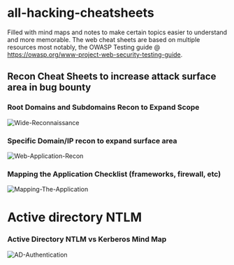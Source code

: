 # all-hacking-cheatsheets
Filled with mind maps and notes to make certain topics easier to understand and more memorable. The web cheat sheets are based on multiple resources most notably, the OWASP Testing guide @ https://owasp.org/www-project-web-security-testing-guide. 

## Recon Cheat Sheets to increase attack surface area in bug bounty
### Root Domains and Subdomains Recon to Expand Scope 
![Wide-Reconnaissance](https://github.com/um-ok/Recon-Cheat-Sheets-for-BugBounty/blob/main/Wide%20Reconnaissance.png)

### Specific Domain/IP recon to expand surface area
![Web-Application-Recon](https://github.com/um-ok/Recon-Cheat-Sheets-for-BugBounty/blob/main/Web%20Applications%20Recon.png)

### Mapping the Application Checklist (frameworks, firewall, etc)
![Mapping-The-Application](https://github.com/um-ok/Recon-Cheat-Sheets-for-BugBounty/blob/main/Mapping%20The%20Application.png)

# Active directory NTLM
### Active Directory NTLM vs Kerberos Mind Map 
![AD-Authentication](https://github.com/um-ok/all-hacking-cheatsheets/blob/main/Active%20Directory%20Authentication.png)


